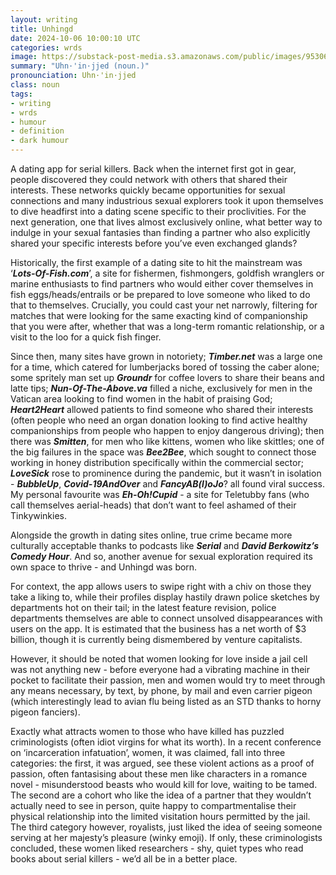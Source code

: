```yaml
---
layout: writing
title: Unhingd
date: 2024-10-06 10:00:10 UTC
categories: wrds
image: https://substack-post-media.s3.amazonaws.com/public/images/95306b83-794c-4761-ba2b-750363caa211_1024x1024.jpeg
summary: "Uhn·'in·jjed (noun.)"
pronounciation: Uhn·'in·jjed
class: noun
tags:
- writing
- wrds
- humour
- definition
- dark humour
---
```

A dating app for serial killers. Back when the internet first got in gear, people discovered they could network with others that shared their interests. These networks quickly became opportunities for sexual connections and many industrious sexual explorers took it upon themselves to dive headfirst into a dating scene specific to their proclivities. For the next generation, one that lives almost exclusively online, what better way to indulge in your sexual fantasies than finding a partner who also explicitly shared your specific interests before you’ve even exchanged glands? 

Historically, the first example of a dating site to hit the mainstream was ‘***Lots-Of-Fish.com***’, a site for fishermen, fishmongers, goldfish wranglers or marine enthusiasts to find partners who would either cover themselves in fish eggs/heads/entrails or be prepared to love someone who liked to do that to themselves. Crucially, you could cast your net narrowly, filtering for matches that were looking for the same exacting kind of companionship that you were after, whether that was a long-term romantic relationship, or a visit to the loo for a quick fish finger.

Since then, many sites have grown in notoriety; ***Timber.net*** was a large one for a time, which catered for lumberjacks bored of tossing the caber alone; some spritely man set up ***Groundr*** for coffee lovers to share their beans and latte tips; ***Nun-Of-The-Above.va*** filled a niche, exclusively for men in the Vatican area looking to find women in the habit of praising God; ***Heart2Heart*** allowed patients to find someone who shared their interests (often people who need an organ donation looking to find active healthy companionships from people who happen to enjoy dangerous driving); then there was ***Smitten***, for men who like kittens, women who like skittles; one of the big failures in the space was ***Bee2Bee***, which sought to connect those working in honey distribution specifically within the commercial sector; ***LoveSick*** rose to prominence during the pandemic, but it wasn’t in isolation - ***BubbleUp***, ***Covid-19AndOver*** and ***FancyAB(l)oJo***? all found viral success. My personal favourite was ***Eh-Oh!Cupid*** - a site for Teletubby fans (who call themselves aerial-heads) that don’t want to feel ashamed of their Tinkywinkies.

Alongside the growth in dating sites online, true crime became more culturally acceptable thanks to podcasts like ***Serial*** and ***David Berkowitz’s Comedy Hour***. And so, another avenue for sexual exploration required its own space to thrive - and Unhingd was born.

For context, the app allows users to swipe right with a chiv on those they take a liking to, while their profiles display hastily drawn police sketches by departments hot on their tail; in the latest feature revision, police departments themselves are able to connect unsolved disappearances with users on the app. It is estimated that the business has a net worth of $3 billion, though it is currently being dismembered by venture capitalists.

However, it should be noted that women looking for love inside a jail cell was not anything new - before everyone had a vibrating machine in their pocket to facilitate their passion, men and women would try to meet through any means necessary, by text, by phone, by mail and even carrier pigeon (which interestingly lead to avian flu being listed as an STD thanks to horny pigeon fanciers). 

Exactly what attracts women to those who have killed has puzzled criminologists (often idiot virgins for what its worth). In a recent conference on ‘incarceration infatuation’, women, it was claimed, fall into three categories: the first, it was argued, see these violent actions as a proof of passion, often fantasising about these men like characters in a romance novel - misunderstood beasts who would kill for love, waiting to be tamed. The second are a cohort who like the idea of a partner that they wouldn’t actually need to see in person, quite happy to compartmentalise their physical relationship into the limited visitation hours permitted by the jail. The third category however, royalists, just liked the idea of seeing someone serving at her majesty’s pleasure (winky emoji). If only, these criminologists concluded, these women liked researchers - shy, quiet types who read books about serial killers - we’d all be in a better place.